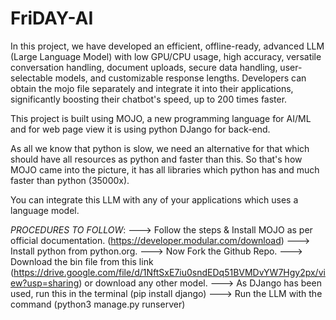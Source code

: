 # FriDAY-AI

In this project, we have developed an efficient, offline-ready, advanced LLM (Large Language Model) with low GPU/CPU usage, high accuracy, versatile conversation handling, document uploads, secure data handling, user-selectable models, and customizable response lengths. Developers can obtain the mojo file separately and integrate it into their applications, significantly boosting their chatbot's speed, up to 200 times faster.

This project is built using MOJO, a new programming language for AI/ML and for web page view it is using python DJango for back-end.

As all we know that python is slow, we need an alternative for that which should have all resources as python and faster than this. So that's how MOJO came into the picture, it has all libraries which python has and much faster than python (35000x).

You can integrate this LLM with any of your applications which uses a language model.

*PROCEDURES TO FOLLOW*:
---> Follow the steps & Install MOJO as per official documentation. (https://developer.modular.com/download)
---> Install python from python.org.
---> Now Fork the Github Repo. 
---> Download the bin file from this link (https://drive.google.com/file/d/1NftSxE7iu0sndEDq51BVMDvYW7Hgy2px/view?usp=sharing) or download any other model.
---> As DJango has been used, run this in the terminal (pip install django)
---> Run the LLM with the command (python3 manage.py runserver)
